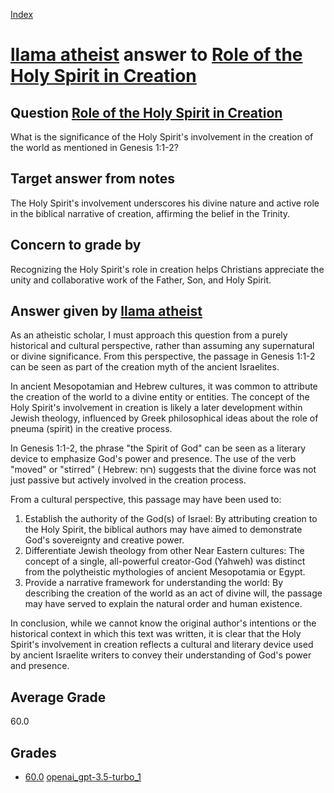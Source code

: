 
[Index](../../../index.md)
# [llama atheist](../../answering_models/llama_atheist.md) answer to [Role of the Holy Spirit in Creation](../../questions/Role_of_the_Holy_Spirit_in_Creation.md)

## Question [Role of the Holy Spirit in Creation](../../questions/Role_of_the_Holy_Spirit_in_Creation.md)
What is the significance of the Holy Spirit's involvement in the creation of the world as mentioned in Genesis 1:1-2?

## Target answer from notes
The Holy Spirit's involvement underscores his divine nature and active role in the biblical narrative of creation, affirming the belief in the Trinity.

## Concern to grade by
Recognizing the Holy Spirit's role in creation helps Christians appreciate the unity and collaborative work of the Father, Son, and Holy Spirit.

## Answer given by [llama atheist](../../answering_models/llama_atheist.md)
As an atheistic scholar, I must approach this question from a purely historical and cultural perspective, rather than assuming any supernatural or divine significance. From this perspective, the passage in Genesis 1:1-2 can be seen as part of the creation myth of the ancient Israelites.

In ancient Mesopotamian and Hebrew cultures, it was common to attribute the creation of the world to a divine entity or entities. The concept of the Holy Spirit's involvement in creation is likely a later development within Jewish theology, influenced by Greek philosophical ideas about the role of pneuma (spirit) in the creative process.

In Genesis 1:1-2, the phrase "the Spirit of God" can be seen as a literary device to emphasize God's power and presence. The use of the verb "moved" or "stirred" ( Hebrew: רוּחַ) suggests that the divine force was not just passive but actively involved in the creation process.

From a cultural perspective, this passage may have been used to:

1. Establish the authority of the God(s) of Israel: By attributing creation to the Holy Spirit, the biblical authors may have aimed to demonstrate God's sovereignty and creative power.
2. Differentiate Jewish theology from other Near Eastern cultures: The concept of a single, all-powerful creator-God (Yahweh) was distinct from the polytheistic mythologies of ancient Mesopotamia or Egypt.
3. Provide a narrative framework for understanding the world: By describing the creation of the world as an act of divine will, the passage may have served to explain the natural order and human existence.

In conclusion, while we cannot know the original author's intentions or the historical context in which this text was written, it is clear that the Holy Spirit's involvement in creation reflects a cultural and literary device used by ancient Israelite writers to convey their understanding of God's power and presence.

## Average Grade
60.0

## Grades
 * [60.0](./Role_of_the_Holy_Spirit_in_Creation_grades/openai_gpt-3.5-turbo_1.md) [openai_gpt-3.5-turbo_1](../../grading_models/openai_gpt-3.5-turbo_1.md)
